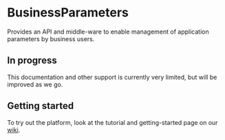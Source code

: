 # BusinessParameters
Provides an API and middle-ware to enable management of application parameters by business users.

## In progress
This documentation and other support is currently very limited, but will be improved as we go.

## Getting started
To try out the platform, look at the tutorial and getting-started page on our [wiki](./wiki/Getting-Started).
